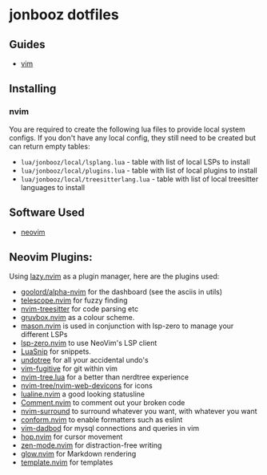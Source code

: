 # jonbooz dotfiles

## Guides

- [vim](/docs/vim.md)

## Installing

### nvim

You are required to create the following lua files to provide local system configs. If you don't have any local config, they still need to be created but can return empty tables:
- `lua/jonbooz/local/lsplang.lua` - table with list of local LSPs to install
- `lua/jonbooz/local/plugins.lua` - table with list of local plugins to install
- `lua/jonbooz/local/treesitterlang.lua` - table with list of local treesitter languages to install

## Software Used

- [neovim](https://github.com/neovim/neovim)

## Neovim Plugins:

Using [lazy.nvim](https://github.com/folke/lazy.nvim) as a plugin manager, here are the plugins used:

- [goolord/alpha-nvim](https://github.com/goolord/alpha-nvim) for the dashboard (see the asciis in utils)
- [telescope.nvim](https://github.com/nvim-telescope/telescope.nvim) for fuzzy finding
- [nvim-treesitter](https://github.com/nvim-treesitter/nvim-treesitter) for code parsing etc
- [gruvbox.nvim](https://github.com/ellisonleao/gruvbox.nvim) as a colour scheme.
- [mason.nvim](https://github.com/williamboman/mason.nvim) is used in conjunction with lsp-zero to manage your different LSPs
- [lsp-zero.nvim](https://github.com/VonHeikemen/lsp-zero.nvim) to use NeoVim's LSP client
- [LuaSnip](https://github.com/L3MON4D3/LuaSnip) for snippets.
- [undotree](https://github.com/mbbill/undotree) for all your accidental undo's
- [vim-fugitive](https://github.com/tpope/vim-fugitive) for git within vim
- [nvim-tree.lua](https://github.com/nvim-tree/nvim-tree.lua) for a better than nerdtree experience
- [nvim-tree/nvim-web-devicons](https://github.com/nvim-tree/nvim-web-devicons) for icons
- [lualine.nvim](https://github.com/nvim-lualine/lualine.nvim) a good looking statusline
- [Comment.nvim](https://github.com/numToStr/Comment.nvim) to comment out your broken code
- [nvim-surround](https://github.com/kylechui/nvim-surround) to surround whatever you want, with whatever you want
- [conform.nvim](https://github.com/stevearc/conform.nvim) to enable formatters such as eslint
- [vim-dadbod](https://github.com/tpope/vim-dadbod/) for mysql connections and queries in vim
- [hop.nvim](https://github.com/smoka7/hop.nvim) for cursor movement
- [zen-mode.nvim](https://github.com/folke/zen-mode.nvim) for distraction-free writing
- [glow.nvim](https://github.com/ellisonleao/glow.nvim) for Markdown rendering
- [template.nvim](https://github.com/nvimdev/template.nvim) for templates



